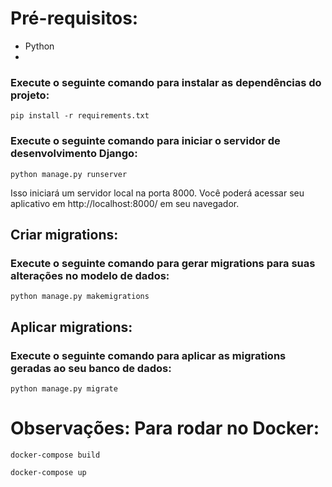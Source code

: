 # Pré-requisitos:

- Python
- 


### Execute o seguinte comando para instalar as dependências do projeto:

```
pip install -r requirements.txt
```

### Execute o seguinte comando para iniciar o servidor de desenvolvimento Django:

```
python manage.py runserver
```

Isso iniciará um servidor local na porta 8000. Você poderá acessar seu aplicativo em http://localhost:8000/ em seu navegador.


## Criar migrations:

### Execute o seguinte comando para gerar migrations para suas alterações no modelo de dados:

```
python manage.py makemigrations

```

## Aplicar migrations:

### Execute o seguinte comando para aplicar as migrations geradas ao seu banco de dados:

```
python manage.py migrate
```

# Observações: Para rodar no Docker:

```
docker-compose build 
```

```
docker-compose up 
```


